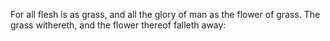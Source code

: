 For all flesh is as grass, and all the glory of man as the flower of grass. The grass withereth, and the flower thereof falleth away:
